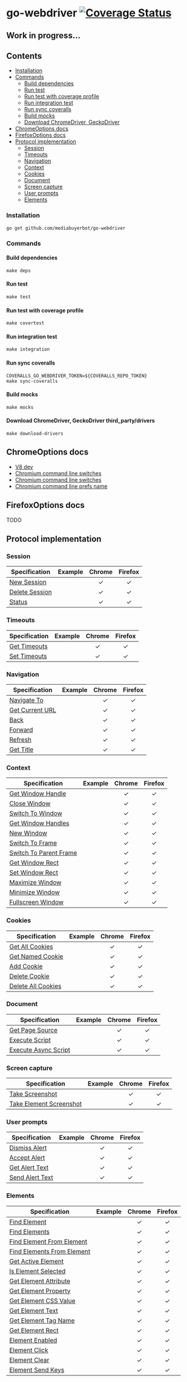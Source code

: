 # go-webdriver  [![Coverage Status](https://coveralls.io/repos/github/mediabuyerbot/go-webdriver/badge.svg?branch=master&t6)](https://coveralls.io/github/mediabuyerbot/go-webdriver?branch=master)

## Work in progress...

## Contents
- [Installation](#installation)
- [Commands](#commands)
  + [Build dependencies](#build-dependencies)
  + [Run test](#run-test)
  + [Run test with coverage profile](#run-test-with-coverage-profile)
  + [Run integration test](#run-integration-test)
  + [Run sync coveralls](#run-sync-coveralls)
  + [Build mocks](#build-mocks) 
  + [Download ChromeDriver, GeckoDriver](#download-chromedriver-geckodriver-third_partydrivers)
- [ChromeOptions docs](#chromeoptions-docs)
- [FirefoxOptions docs](#firefoxoptions-docs)
- [Protocol implementation](#protocol-implementation)  
  + [Session](#session)
  + [Timeouts](#timeouts)
  + [Navigation](#navigation)
  + [Context](#context)
  + [Cookies](#cookies)
  + [Document](#document)
  + [Screen capture](#screen-capture)
  + [User prompts](#user-prompts)
  + [Elements](#elements)

### Installation
```ssh
go get github.com/mediabuyerbot/go-webdriver
```

### Commands
#### Build dependencies
```shell script
make deps
```
#### Run test
```shell script
make test
```
#### Run test with coverage profile
```shell script
make covertest
```
#### Run integration test
```shell script
make integration
```
#### Run sync coveralls
```shell script
COVERALLS_GO_WEBDRIVER_TOKEN=${COVERALLS_REPO_TOKEN}
make sync-coveralls
```
#### Build mocks
```shell script
make mocks
```
#### Download ChromeDriver, GeckoDriver third_party/drivers
```shell script
make download-drivers
```

## ChromeOptions docs 
+ [V8 dev](https://v8.dev/)
+ [Chromium command line switches](https://peter.sh/experiments/chromium-command-line-switches/)
+ [Chromium command line switches](https://chromium.googlesource.com/chromium/src/+/master/chrome/common/chrome_switches.cc)
+ [Chromium command line prefs name](https://chromium.googlesource.com/chromium/src/+/master/chrome/common/pref_names.cc)

## FirefoxOptions docs 
TODO

## Protocol implementation
### Session
| Specification                                                                 | Example | Chrome        | Firefox  |
| ----------------------------------------------------------------------------- |-------- | :------------:| :-------:|
| [New Session](https://w3c.github.io/webdriver/#new-session)                   |         |  &#10003;     | &#10003; |
| [Delete Session](https://w3c.github.io/webdriver/#delete-session)             |         |  &#10003;     | &#10003; |
| [Status](https://w3c.github.io/webdriver/#status)                             |         |  &#10003;     | &#10003; |

### Timeouts 
| Specification                                                                 | Example | Chrome        | Firefox  |
| ----------------------------------------------------------------------------- |-------- | :------------:| :-------:|
| [Get Timeouts](https://w3c.github.io/webdriver/#get-timeouts)                 |         |  &#10003;     | &#10003; |
| [Set Timeouts](https://w3c.github.io/webdriver/#set-timeouts)                 |         |  &#10003;     | &#10003; |

### Navigation
|  Specification                                                                 | Example       | Chrome        | Firefox  |
| -----------------------------------------------------------------------------  | ------------- | :------------:| :-------:|
| [Navigate To](https://w3c.github.io/webdriver/#navigate-to)                    |               |  &#10003;     | &#10003; |
| [Get Current URL](https://w3c.github.io/webdriver/#get-current-url)            |               |  &#10003;     | &#10003; |
| [Back](https://w3c.github.io/webdriver/#back)                                  |               |  &#10003;     | &#10003; |
| [Forward](https://w3c.github.io/webdriver/#forward)                            |               |  &#10003;     | &#10003; |
| [Refresh](https://w3c.github.io/webdriver/#refresh)                            |               |  &#10003;     | &#10003; |
| [Get Title](https://w3c.github.io/webdriver/#get-title)                        |               |  &#10003;     | &#10003; |

### Context
| Specification                                                                  | Example       | Chrome        | Firefox  |
| -----------------------------------------------------------------------------  | ------------- | :------------:| :-------:|
| [Get Window Handle](https://w3c.github.io/webdriver/#get-window-handle)        |               |  &#10003;     | &#10003; |
| [Close Window](https://w3c.github.io/webdriver/#close-window)                  |               |  &#10003;     | &#10003; |
| [Switch To Window](https://w3c.github.io/webdriver/#switch-to-window)          |               |  &#10003;     | &#10003; |
| [Get Window Handles](https://w3c.github.io/webdriver/#get-window-handles)      |               |  &#10003;     | &#10003; |
| [New Window](https://w3c.github.io/webdriver/#new-window)                      |               |  &#10003;     | &#10003; |
| [Switch To Frame](https://w3c.github.io/webdriver/#switch-to-frame)            |               |  &#10003;     | &#10003; |
| [Switch To Parent Frame](https://w3c.github.io/webdriver/#switch-to-parent-frame)|             |  &#10003;     | &#10003; |
| [Get Window Rect](https://w3c.github.io/webdriver/#get-window-rect)            |               |  &#10003;     | &#10003; |
| [Set Window Rect](https://w3c.github.io/webdriver/#set-window-rect)            |               |  &#10003;     | &#10003; |
| [Maximize Window](https://w3c.github.io/webdriver/#maximize-window)            |               |  &#10003;     | &#10003; |
| [Minimize Window](https://w3c.github.io/webdriver/#minimize-window)            |               |  &#10003;     | &#10003; |
| [Fullscreen Window](https://w3c.github.io/webdriver/#fullscreen-window)        |               |  &#10003;     | &#10003; |

### Cookies
| Specification                                                                  | Example       | Chrome        | Firefox  |
| -----------------------------------------------------------------------------  | ------------- | :------------:| :-------:|
| [Get All Cookies](https://w3c.github.io/webdriver/#get-all-cookies)            |               |  &#10003;     | &#10003; |
| [Get Named Cookie](https://w3c.github.io/webdriver/#get-named-cookie)          |               |  &#10003;     | &#10003; |
| [Add Cookie](https://w3c.github.io/webdriver/#add-cookie)                      |               |  &#10003;     | &#10003; |
| [Delete Cookie](https://w3c.github.io/webdriver/#delete-cookie)                |               |  &#10003;     | &#10003; |
| [Delete All Cookies](https://w3c.github.io/webdriver/#delete-all-cookies)      |               |  &#10003;     | &#10003; |

### Document
| Specification                                                                  | Example       | Chrome        | Firefox  |
| -----------------------------------------------------------------------------  | ------------- | :------------:| :-------:|
| [Get Page Source](https://w3c.github.io/webdriver/#get-page-source)            |               |  &#10003;     | &#10003; |
| [Execute Script](https://w3c.github.io/webdriver/#execute-script)              |               |  &#10003;     | &#10003; |
| [Execute Async Script](https://w3c.github.io/webdriver/#execute-async-script)  |               |  &#10003;     | &#10003; |

### Screen capture 
| Specification                                                                  | Example       | Chrome        | Firefox  |
| -----------------------------------------------------------------------------  | ------------- | :------------:| :-------:|
| [Take Screenshot](https://w3c.github.io/webdriver/#take-screenshot)            |               |  &#10003;     | &#10003; |
| [Take Element Screenshot](https://w3c.github.io/webdriver/#take-element-screenshot) |          |  &#10003;     | &#10003; |

### User prompts
| Specification                                                                  | Example       | Chrome        | Firefox  |
| -----------------------------------------------------------------------------  | ------------- | :------------:| :-------:|
| [Dismiss Alert](https://w3c.github.io/webdriver/#dismiss-alert)                |               |  &#10003;     | &#10003; |
| [Accept Alert](https://w3c.github.io/webdriver/#accept-alert)                  |               |  &#10003;     | &#10003; |
| [Get Alert Text](https://w3c.github.io/webdriver/#get-alert-text)              |               |  &#10003;     | &#10003; |
| [Send Alert Text](https://w3c.github.io/webdriver/#send-alert-text)            |               |  &#10003;     | &#10003; |

### Elements
| Specification                                                                  | Example       | Chrome        | Firefox  |
| -----------------------------------------------------------------------------  | ------------- | :------------:| :-------:|
| [Find Element](https://w3c.github.io/webdriver/#find-element)                  |               |  &#10003;     | &#10003; |
| [Find Elements](https://w3c.github.io/webdriver/#find-elements)                |               |  &#10003;     | &#10003; |
| [Find Element From Element](https://w3c.github.io/webdriver/#find-element-from-element)              |               |  &#10003;     | &#10003; |
| [Find Elements From Element](https://w3c.github.io/webdriver/#find-elements-from-element)            |               |  &#10003;     | &#10003; |
| [Get Active Element](https://w3c.github.io/webdriver/#get-active-element)           |               |  &#10003;     | &#10003; |
| [Is Element Selected](https://w3c.github.io/webdriver/#is-element-selected)         |               |  &#10003;     | &#10003; |
| [Get Element Attribute](https://w3c.github.io/webdriver/#get-element-attribute)     |               |  &#10003;     | &#10003; |
| [Get Element Property](https://w3c.github.io/webdriver/#get-element-property)       |               |  &#10003;     | &#10003; |
| [Get Element CSS Value](https://w3c.github.io/webdriver/#get-element-css-value)     |               |  &#10003;     | &#10003; |
| [Get Element Text](https://w3c.github.io/webdriver/#get-element-text)               |               |  &#10003;     | &#10003; |
| [Get Element Tag Name](https://w3c.github.io/webdriver/#get-element-tag-name)       |               |  &#10003;     | &#10003; |
| [Get Element Rect](https://w3c.github.io/webdriver/#get-element-rect)               |               |  &#10003;     | &#10003; |
| [Element Enabled](https://w3c.github.io/webdriver/#is-element-enabled)            |               |  &#10003;     | &#10003; |
| [Element Click](https://w3c.github.io/webdriver/#element-click)                     |               |  &#10003;     | &#10003; |
| [Element Clear](https://w3c.github.io/webdriver/#element-clear)                     |               |  &#10003;     | &#10003; |
| [Element Send Keys](https://w3c.github.io/webdriver/#element-send-keys)             |               |  &#10003;     | &#10003; |
